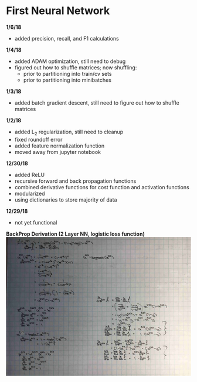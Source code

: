 # First Neural Network

**1/6/18**
- added precision, recall, and F1 calculations

**1/4/18**
- added ADAM optimization, still need to debug
- figured out how to shuffle matrices; now shuffling:
    - prior to partitioning into train/cv sets
    - prior to partitioning into minibatches

**1/3/18**
- added batch gradient descent, still need to figure out how to shuffle matrices

**1/2/18** 
- added L<sub>2</sub> regularization, still need to cleanup
- fixed roundoff error
- added feature normalization function
- moved away from jupyter notebook

**12/30/18** 
- added ReLU
- recursive forward and back propagation functions
- combined derivative functions for cost function and activation functions
- modularized
- using dictionaries to store majority of data

**12/29/18** 
- not yet functional

**BackProp Derivation (2 Layer NN, logistic loss function)**
![Derivation](Images/Backprop-Derivation.jpg)



